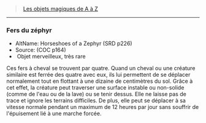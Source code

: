 ﻿---
!MagicItem
Type: Objet merveilleux
Rarity: très rare
Id: magicitems_az_hd.md#fers-du-zéphyr
ParentLink: magicitems_az_hd.md#les-objets-magiques-de-a-à-z
Name: Fers du zéphyr
ParentName: Les objets magiques de A à Z
NameLevel: 3
AltName: Horseshoes of a Zephyr (SRD p226)
Source: (COC p164)
Attributes:
  Name: Fers du zéphyr
  Markdown: >+
    ### <!--Name-->Fers du zéphyr<!--/Name-->


    - AltName: <!--AltName-->Horseshoes of a Zephyr (SRD p226)<!--/AltName-->

    - Source: <!--Source-->(COC p164)<!--/Source-->

    -  <!--Type-->Objet merveilleux<!--/Type-->, <!--Rarity-->très rare<!--/Rarity-->


    Ces fers à cheval se trouvent par quatre. Quand un cheval ou une créature similaire est ferrée des quatre avec eux, ils lui permettent de se déplacer normalement tout en flottant à une dizaine de centimètres du sol. Grâce à cet effet, la créature peut traverser une surface instable ou non-solide (comme de l'eau ou de la lave) ou se tenir dessus. Elle ne laisse pas de trace et ignore les terrains difficiles. De plus, elle peut se déplacer à sa vitesse normale pendant un maximum de 12 heures par jour sans souffrir de l'épuisement lié à une marche forcée.

  AltName: Horseshoes of a Zephyr (SRD p226)
  Source: (COC p164)
  Type: Objet merveilleux
  Rarity: très rare
AttributesDictionary: >+
  Name: Fers du zéphyr

  Markdown: >+

    ### <!--Name-->Fers du zéphyr<!--/Name-->





    - AltName: <!--AltName-->Horseshoes of a Zephyr (SRD p226)<!--/AltName-->



    - Source: <!--Source-->(COC p164)<!--/Source-->



    -  <!--Type-->Objet merveilleux<!--/Type-->, <!--Rarity-->très rare<!--/Rarity-->





    Ces fers à cheval se trouvent par quatre. Quand un cheval ou une créature similaire est ferrée des quatre avec eux, ils lui permettent de se déplacer normalement tout en flottant à une dizaine de centimètres du sol. Grâce à cet effet, la créature peut traverser une surface instable ou non-solide (comme de l'eau ou de la lave) ou se tenir dessus. Elle ne laisse pas de trace et ignore les terrains difficiles. De plus, elle peut se déplacer à sa vitesse normale pendant un maximum de 12 heures par jour sans souffrir de l'épuisement lié à une marche forcée.



  AltName: Horseshoes of a Zephyr (SRD p226)

  Source: (COC p164)

  Type: Objet merveilleux

  Rarity: très rare

---
> [Les objets magiques de A à Z](hd_magicitems_az_les_objets_magiques_de_a_a_z.md)

---

### Fers du zéphyr

- AltName: Horseshoes of a Zephyr (SRD p226)
- Source: (COC p164)
-  Objet merveilleux, très rare

Ces fers à cheval se trouvent par quatre. Quand un cheval ou une créature similaire est ferrée des quatre avec eux, ils lui permettent de se déplacer normalement tout en flottant à une dizaine de centimètres du sol. Grâce à cet effet, la créature peut traverser une surface instable ou non-solide (comme de l'eau ou de la lave) ou se tenir dessus. Elle ne laisse pas de trace et ignore les terrains difficiles. De plus, elle peut se déplacer à sa vitesse normale pendant un maximum de 12 heures par jour sans souffrir de l'épuisement lié à une marche forcée.

